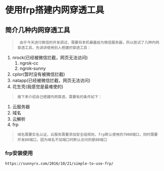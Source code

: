 # 使用frp搭建内网穿透工具

## 简介几种内网穿透工具

>      由于今天进行微信的开发调试，需要将本机暴露给为微信服务器，所以尝试了几种内网穿透工具，先讲讲使用别人搭建的穿透工具：

1. nrock(已经被微信拦截，网页无法访问)
    1. ngrok-cc
    2. ngrok-sunny
2. cplor(暂时没有被微信拦截)
3. natapp(已经被微信拦截，网页无法访问)
4. 花生壳(我感觉是最难使的)

>     接下来介绍自己搭建内网穿透，需要有的条件如下：

1. 云服务器
1. 域名
1. 云解析
1. frp

>     域名需要实名认证，云服务需要添加安全组规则，frp默认使用的7000端口，同时需要开发80端口，因为域名不加端口时默认访问的是80端口

### frp安装使用

```
https://sunnyrx.com/2016/10/21/simple-to-use-frp/
```

